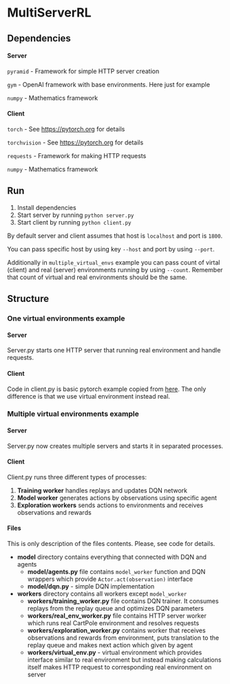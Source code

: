 # MultiServerRL
## Dependencies
#### Server
`pyramid` - Framework for simple HTTP server creation

`gym` - OpenAI framework with base environments. Here just for example

`numpy` - Mathematics framework

#### Client
`torch` - See https://pytorch.org for details

`torchvision` - See https://pytorch.org for details

`requests` - Framework for making HTTP requests

`numpy` - Mathematics framework

## Run
1. Install dependencies
2. Start server by running `python server.py`
3. Start client by running `python client.py`

By default server and client assumes that host is `localhost` and port is `1800`.

You can pass specific host by using key `--host` and port by using `--port`. 

Additionally in `multiple_virtual_envs` example you can pass count of virtal (client) and real (server) environments running by using `--count`. 
Remember that count of virtual and real environments should be the same.

## Structure
### One virtual environments example
#### Server
Server.py starts one HTTP server that running real environment and handle requests.

#### Client
Code in client.py is basic pytorch example copied from [here](https://pytorch.org/tutorials/intermediate/reinforcement_q_learning.html). The only difference is that we use virtual environment instead real.

### Multiple virtual environments example
#### Server
Server.py now creates multiple servers and starts it in separated processes.

#### Client
Client.py runs three different types of processes:
1) **Training worker** handles replays and updates DQN network
2) **Model worker** generates actions by observations using specific agent
3) **Exploration workers** sends actions to environments and receives observations and rewards

#### Files
This is only description of the files contents. Please, see code for details.
* **model** directory contains everything that connected with DQN and agents
    * **model/agents.py** file contains `model_worker` function and DQN wrappers which provide `Actor.act(observation)` interface
    * **model/dqn.py** - simple DQN implementation
* **workers** directory contains all workers except `model_worker`
    * **workers/training_worker.py** file contains DQN trainer. It consumes replays from the replay queue and optimizes DQN parameters
    * **workers/real_env_worker.py** file contains HTTP server worker which runs real CartPole environment and resolves requests
    * **workers/exploration_worker.py** contains worker that receives observations and rewards from environment, puts translation to the replay queue and makes next action which given by agent
    * **workers/virtual_env.py** - virtual environment which provides interface similar to real environment but instead making calculations itself makes HTTP request to corresponding real environment on server
